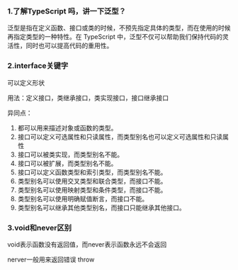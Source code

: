 ###  1.了解TypeScript 吗，讲一下泛型？

泛型是指在定义函数、接口或类的时候，不预先指定具体的类型，而在使用的时候再指定类型的一种特性。在 TypeScript 中，泛型不仅可以帮助我们保持代码的灵活性，同时也可以提高代码的重用性。

### 2.interface关键字

可以定义形状

用法：定义接口，类继承接口，类实现接口，接口继承接口



异同点：

1. 都可以用来描述对象或函数的类型。
2. 接口可以定义可选属性和只读属性，而类型别名也可以定义可选属性和只读属性
3. 接口可以被类实现，而类型别名不能。
4. 接口可以被扩展，而类型别名不能。
5. 接口可以定义函数类型和索引类型，而类型别名不能。
6. 类型别名可以使用交叉类型和联合类型，而接口不能。
7. 类型别名可以使用映射类型和条件类型，而接口不能。
8. 类型别名可以使用明确赋值断言，而接口不能。
9. 类型别名可以继承其他类型别名，而接口只能继承其他接口。

### 3.void和never区别

void表示函数没有返回值，而never表示函数永远不会返回



nerver一般用来返回错误 throw


